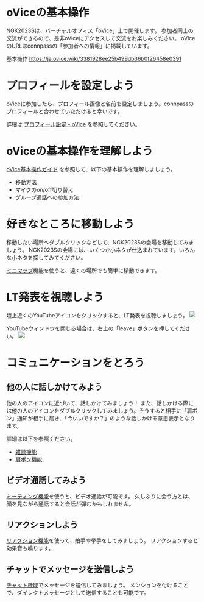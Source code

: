 # oViceの基本操作
NGK2023Sは、バーチャルオフィス「oVice」上で開催します。
参加者同士の交流ができるので、是非oViceにアクセスして交流をお楽しみください。
oViceのURLはconnpassの「参加者への情報」に掲載しています。

基本操作
https://ja.ovice.wiki/3381928ee25b499db36b0f26458e0391

# プロフィールを設定しよう
oViceに参加したら、プロフィール画像と名前を設定しましょう。connpassのプロフィールと合わせていただけると幸いです。

詳細は [プロフィール設定 - oVice](https://ja.ovice.wiki/a8e9e5751f9c4e5e98e754224b2dcc1f) を参照してください。

# oViceの基本操作を理解しよう
[oVice基本操作ガイド](https://ja.ovice.wiki/3381928ee25b499db36b0f26458e0391) を参照して、以下の基本操作を理解しましょう。
* 移動方法
* マイクのon/off切り替え
* グループ通話への参加方法

# 好きなところに移動しよう
移動したい場所へダブルクリックなどして、NGK2023Sの会場を移動してみましょう。
NGK2023Sの会場には、いくつか小ネタが仕込まれています。いろんな小ネタを探してみてください。

[ミニマップ](https://ja.ovice.wiki/70f64081b0cf4c278552047f0eab17aa)機能を使うと、遠くの場所でも簡単に移動できます。

# LT発表を視聴しよう
壇上近くのYouTubeアイコンをクリックすると、LT発表を視聴しましょう。
![](https://nagoya-godo-konshinkai.github.io/ngk2023s/img/ovice/youtube1.png)

YouTubeウィンドウを閉じる場合は、右上の「leave」ボタンを押してください。
![](https://nagoya-godo-konshinkai.github.io/ngk2023s/img/ovice/youtube1.png)


# コミュニケーションをとろう
## 他の人に話しかけてみよう
他の人のアイコンに近づいて、話しかけてみましょう！
また、話しかける際には他の人のアイコンをダブルクリックしてみましょう。そうすると相手に「肩ポン」通知が相手に届き、「今いいですか？」のような話しかける意思表示となります。

詳細は以下を参照ください。
* [雑談機能](https://ja.ovice.wiki/3381928ee25b499db36b0f26458e0391)
* [肩ポン機能](https://ja.ovice.wiki/26866ef0f19640b5a80835057a425b8f)


## ビデオ通話してみよう
[ミーティング機能](https://ja.ovice.wiki/909f91c9b2cb44f1ab72b10eaa852d48)を使うと、ビデオ通話が可能です。
久しぶりに会う方とは、顔を見ながら通話すると会話が弾むかもしれません。


## リアクションしよう
[リアクション機能](https://ja.ovice.wiki/400b56ce98a0496ebc7566fb304fd50b)を使って、拍手や挙手をしてみましょう。
リアクションすると効果音も鳴ります。

## チャットでメッセージを送信しよう
[チャット機能](https://ja.ovice.wiki/7321fceda12643b588e0c8baecf97a14)でメッセージを送信してみましょう。
メンションを付けることで、ダイレクトメッセージとして送信することも可能です。
